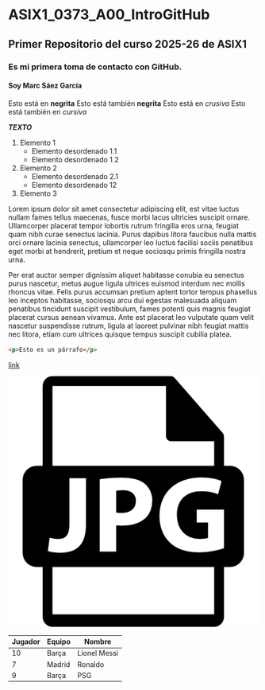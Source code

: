 # ASIX1_0373_A00_IntroGitHub
## Primer Repositorio del curso 2025-26 de ASIX1
### Es mi primera toma de contacto con GitHub.
#### Soy Marc Sáez García

Esto está en __negrita__
Esto está también **negrita**
Esto está en _crusiva_
Esto está también en *cursiva*

**_TEXTO_**


1. Elemento 1
    * Elemento desordenado 1.1
    * Elemento desordenado 1.2
2. Elemento 2
    * Elemento desordenado 2.1
    * Elemento desordenado 12
3. Elemento 3

Lorem ipsum dolor sit amet consectetur adipiscing elit, est vitae luctus nullam fames tellus maecenas, fusce morbi lacus ultricies suscipit ornare. Ullamcorper placerat tempor lobortis rutrum fringilla eros urna, feugiat quam nibh curae senectus lacinia. Purus dapibus litora faucibus nulla mattis orci ornare lacinia senectus, ullamcorper leo luctus facilisi sociis penatibus eget morbi at hendrerit, pretium et neque sociosqu primis fringilla nostra urna.

Per erat auctor semper dignissim aliquet habitasse conubia eu senectus purus nascetur, metus augue ligula ultrices euismod interdum nec mollis rhoncus vitae. Felis purus accumsan pretium aptent tortor tempus phasellus leo inceptos habitasse, sociosqu arcu dui egestas malesuada aliquam penatibus tincidunt suscipit vestibulum, fames potenti quis magnis feugiat placerat cursus aenean vivamus. Ante est placerat leo vulputate quam velit nascetur suspendisse rutrum, ligula at laoreet pulvinar nibh feugiat mattis nec litora, etiam cum ultrices quisque tempus suscipit cubilia platea.

```html
<p>Esto es un párrafo</p>
```
[link](https://markdown.es "Manual Oficial de Markdown")

![alt text](./29264.png "Imagen random de un archivo")

| Jugador | Equipo | Nombre |
|---------|--------|--------|
| 10 | Barça | Lionel Messi |
| 7 | Madrid | Ronaldo |
| 9 | Barça  | PSG |